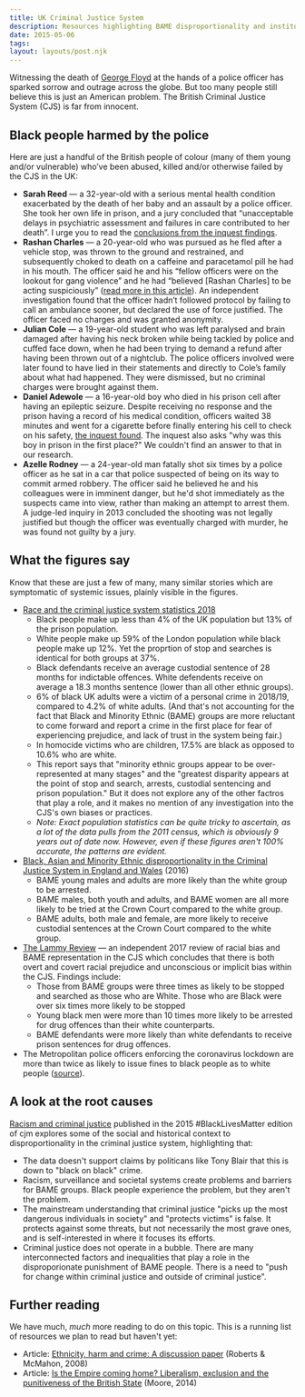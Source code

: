 ```yaml
---
title: UK Criminal Justice System
description: Resources highlighting BAME disproportionality and institutional racism
date: 2015-05-06
tags:
layout: layouts/post.njk
---
```

Witnessing the death of [George Floyd](https://www.change.org/p/mayor-jacob-frey-justice-for-george-floyd) at the hands of a police officer has sparked sorrow and outrage across the globe. But too many people still believe this is just an American problem. The British Criminal Justice System (CJS) is far from innocent.
## Black people harmed by the police
Here are just a handful of the British people of colour (many of them young and/or vulnerable) who’ve been abused, killed and/or otherwise failed by the CJS in the UK:
- **Sarah Reed** — a 32-year-old with a serious mental health condition exacerbated by the death of her baby and an assault by a police officer. She took her own life in prison, and a jury concluded that “unacceptable delays in psychiatric assessment and failures in care contributed to her death”. I urge you to read the [conclusions from the inquest findings](https://www.inquest.org.uk/sarah-reed-inquest-conclusions).  
- **Rashan Charles** —  a 20-year-old who was pursued as he fled after a vehicle stop, was thrown to the ground and restrained, and subsequently choked to death on a caffeine and paracetamol pill he had in his mouth. The officer said he and his “fellow officers were on the lookout for gang violence” and he had “believed [Rashan Charles] to be acting suspiciously” ([read more in this article](https://www.theguardian.com/uk-news/2018/jun/04/rashan-charles-inquest-cctv-showing-his-arrest-upsets-family)).  An independent investigation found that the officer hadn’t followed protocol by failing to call an ambulance sooner, but declared the use of force justified. The officer faced no charges and was granted anonymity. 
- **Julian Cole** — a 19-year-old student who was left paralysed and brain damaged after having his neck broken while being tackled by police and cuffed face down, when he had been trying to demand a refund after having been thrown out of a nightclub. The police officers involved were later found to have lied in their statements and directly to Cole’s family about what had happened. They were dismissed, but no criminal charges were brought against them.
- **Daniel Adewole** — a 16-year-old boy who died in his prison cell after having an epileptic seizure. Despite receiving no response and the prison having a record of his medical condition, officers waited 38 minutes and went for a cigarette before finally entering his cell to check on his safety, [the inquest found](https://www.inquest.org.uk/daniel-adewole-conclusion). The inquest also asks "why was this boy in prison in the first place?" We couldn't find an answer to that in our research.
- **Azelle Rodney** — a 24-year-old man fatally shot six times by a police officer as he sat in a car that police suspected of being on its way to commit armed robbery. The officer said he believed he and his colleagues were in imminent danger, but he'd shot immediately as the suspects came into view, rather than making an attempt to arrest them. A judge-led inquiry in 2013 concluded the shooting was not legally justified but though the officer was eventually charged with murder, he was found not guilty by a jury.

## What the figures say 
Know that these are just a few of many, many similar stories which are symptomatic of systemic issues, plainly visible in the figures.
- [Race and the criminal justice system statistics 2018](https://www.gov.uk/government/statistics/race-and-the-criminal-justice-system-statistics-2018)
	- Black people make up less than 4% of the UK population but 13% of the prison population.
	- White people make up 59% of the London population while black people make up 12%. Yet the proprtion of stop and searches is identical for both groups at 37%.
	- Black defendants receive an average custodial sentence of 28 months for indictable offences. White defendents receive on average a 18.3 months sentence  (lower than all other ethnic groups). 
	- 6% of black UK adults were a victim of a personal crime in 2018/19, compared to 4.2% of white adults. (And that's not accounting for the fact that Black and Minority Ethnic (BAME) groups are more reluctant to come forward and report a crime in the first place for fear of experiencing prejudice, and lack of trust in the system being fair.)
	- In homocide victims who are children, 17.5% are black as opposed to 10.6% who are white.
	- This report says that "minority ethnic groups appear to be over-represented at many stages" and the "greatest disparity appears at the point of stop and search, arrests, custodial sentencing and prison population." But it does not explore any of the other factros that play a role, and it makes no mention of any investigation into the CJS's own biases or practices.
	- *Note: Exact population statistics can be quite tricky to ascertain, as a lot of the data pulls from the 2011 census, which is obviously 9 years out of date now. However, even if these figures aren't 100% accurate, the patterns are evident.*
- [Black, Asian and Minority Ethnic disproportionality in the Criminal Justice System in England and Wales](https://assets.publishing.service.gov.uk/government/uploads/system/uploads/attachment_data/file/639261/bame-disproportionality-in-the-cjs.pdf) (2016)
	- BAME young males and adults are more likely than the white group to be arrested.
	- BAME males, both youth and adults, and BAME women are all more likely to be tried at the Crown Court compared to the white group.
	-  BAME adults, both male and female, are more likely to receive custodial sentences at the Crown Court compared to the white group.
- [The Lammy Review](https://assets.publishing.service.gov.uk/government/uploads/system/uploads/attachment_data/file/643001/lammy-review-final-report.pdf) — an independent 2017 review of racial bias and BAME representation in the CJS which concludes that there is both overt and covert racial prejudice and unconscious or implicit bias within the CJS. Findings include:
	- Those from BAME groups were three times as likely to be stopped and searched as those who are White. Those who are Black were over six times more likely to be stopped
	- Young black men were more than 10 times more likely to be arrested for drug offences than their white counterparts.
	- BAME defendants were more likely than white defendants to receive prison sentences for drug offences.
- The Metropolitan police officers enforcing the coronavirus lockdown are more than twice as likely to issue fines to black people as to white people ([source](https://www.theguardian.com/uk-news/2020/jun/03/met-police-twice-as-likely-to-fine-black-people-over-lockdown-breaches-research)).

## A look at the root causes
[Racism and criminal justice](https://www.crimeandjustice.org.uk/publications/cjm/article/racism-and-criminal-justice) published in the 2015 #BlackLivesMatter edition of cjm explores some of the social and historical context to disproportionality in the criminal justice system, highlighting that:
- The data doesn't support claims by politicans like Tony Blair that this is down to "black on black" crime.
- Racism, surveillance and societal systems create problems and barriers for BAME groups. Black people experience the problem, but they aren't the problem.
- The mainstream understanding that criminal justice "picks up the most dangerous individuals in society" and "protects victims" is false. It protects against some threats, but not necessarily the most grave ones, and is self-interested in where it focuses its efforts.
- Criminal justice does not operate in a bubble. There are many interconnected factors and inequalities that play a role in the disproporionate punishment of BAME people. There is a need to "push for change within criminal justice and outside of criminal justice".

## Further reading
We have much, *much* more reading to do on this topic. This is a running list of resources we plan to read but haven't yet:
- Article: [Ethnicity, harm and crime: A discussion paper](https://www.crimeandjustice.org.uk/sites/crimeandjustice.org.uk/files/ETHNICITY%20HARM%20AND%20CRIME%20A%20DISCUSSION%20PAPER.pdf) (Roberts & McMahon, 2008)
- Article: [Is the Empire coming home? Liberalism, exclusion and the punitiveness of the British State](http://britsoccrim.org/volume14/pbcc_2014_moore.pdf) (Moore, 2014)




